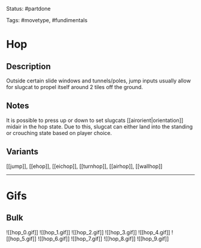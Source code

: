 Status: #partdone 

Tags: #movetype, #fundimentals

# Hop
## Description
Outside certain slide windows and tunnels/poles, jump inputs usually allow for slugcat to propel itself around 2 tiles off the ground.

## Notes
It is possible to press up or down to set slugcats [[airorient|orientation]] midair in the hop state. Due to this, slugcat can either land into the standing or crouching state based on player choice.

## Variants
[[jump]], [[ehop]], [[eichop]], [[turnhop]], [[airhop]], [[wallhop]]

___
# Gifs
## Bulk
![[hop_0.gif]]
![[hop_1.gif]]
![[hop_2.gif]]
![[hop_3.gif]]
![[hop_4.gif]]
![[hop_5.gif]]
![[hop_6.gif]]
![[hop_7.gif]]
![[hop_8.gif]]
![[hop_9.gif]]